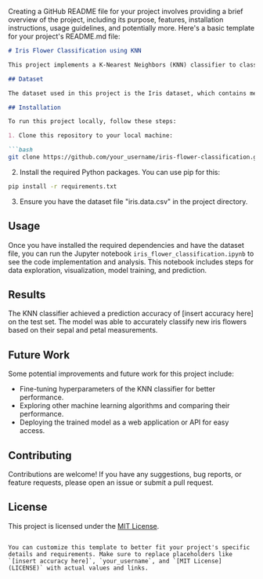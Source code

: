 Creating a GitHub README file for your project involves providing a brief overview of the project, including its purpose, features, installation instructions, usage guidelines, and potentially more. Here's a basic template for your project's README.md file:

```markdown
# Iris Flower Classification using KNN

This project implements a K-Nearest Neighbors (KNN) classifier to classify iris flowers into different species based on their sepal and petal dimensions.

## Dataset

The dataset used in this project is the Iris dataset, which contains measurements for 150 iris flowers from three different species: Iris-setosa, Iris-versicolor, and Iris-virginica. The four features measured are sepal length, sepal width, petal length, and petal width.

## Installation

To run this project locally, follow these steps:

1. Clone this repository to your local machine:

```bash
git clone https://github.com/your_username/iris-flower-classification.git
```

2. Install the required Python packages. You can use pip for this:

```bash
pip install -r requirements.txt
```

3. Ensure you have the dataset file "iris.data.csv" in the project directory.

## Usage

Once you have installed the required dependencies and have the dataset file, you can run the Jupyter notebook `iris_flower_classification.ipynb` to see the code implementation and analysis. This notebook includes steps for data exploration, visualization, model training, and prediction.

## Results

The KNN classifier achieved a prediction accuracy of [insert accuracy here] on the test set. The model was able to accurately classify new iris flowers based on their sepal and petal measurements.

## Future Work

Some potential improvements and future work for this project include:

- Fine-tuning hyperparameters of the KNN classifier for better performance.
- Exploring other machine learning algorithms and comparing their performance.
- Deploying the trained model as a web application or API for easy access.

## Contributing

Contributions are welcome! If you have any suggestions, bug reports, or feature requests, please open an issue or submit a pull request.

## License

This project is licensed under the [MIT License](LICENSE).

```

You can customize this template to better fit your project's specific details and requirements. Make sure to replace placeholders like `[insert accuracy here]`, `your_username`, and `[MIT License](LICENSE)` with actual values and links.
